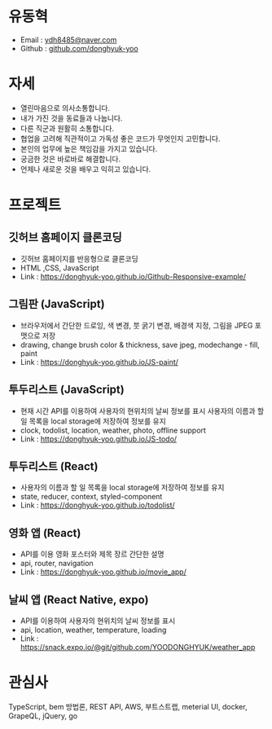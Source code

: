 # 유동혁

* Email : ydh8485@naver.com
* Github : [github.com/donghyuk-yoo](https://github.com/donghyuk-yoo)

# 자세
* 열린마음으로 의사소통합니다.
* 내가 가진 것을 동료들과 나눕니다.
* 다른 직군과 원활히 소통합니다.
* 협업을 고려해 직관적이고 가독성 좋은 코드가 무엇인지 고민합니다.
* 본인의 업무에 높은 책임감을 가지고 있습니다.
* 궁금한 것은 바로바로 해결합니다.
* 언제나 새로운 것을 배우고 익히고 있습니다.

# 프로젝트
## 깃허브 홈페이지 클론코딩
- 깃허브 홈페이지를 반응형으로 클론코딩  
- HTML ,CSS, JavaScript  
- Link : https://donghyuk-yoo.github.io/Github-Responsive-example/

## 그림판 (JavaScript)
- 브라우저에서 간단한 드로잉, 색 변경, 붓 굵기 변경, 배경색 지정, 그림을 JPEG 포맷으로 저장  
- drawing, change brush color & thickness, save jpeg, modechange - fill, paint  
- Link : https://donghyuk-yoo.github.io/JS-paint/

## 투두리스트 (JavaScript)
- 현재 시간 API를 이용하여 사용자의 현위치의 날씨 정보를 표시 사용자의 이름과 할 일 목록을 local storage에 저장하여 정보를 유지  
- clock, todolist, location, weather, photo, offline support  
- Link : https://donghyuk-yoo.github.io/JS-todo/

## 투두리스트 (React)
- 사용자의 이름과 할 일 목록을 local storage에 저장하여 정보를 유지  
- state, reducer, context, styled-component  
- Link : https://donghyuk-yoo.github.io/todolist/

## 영화 앱 (React)
- API를 이용 영화 포스터와 제목 장르 간단한 설명  
- api, router, navigation  
- Link : https://donghyuk-yoo.github.io/movie_app/

## 날씨 앱 (React Native, expo)
- API를 이용하여 사용자의 현위치의 날씨 정보를 표시  
- api, location, weather, temperature, loading  
- Link : https://snack.expo.io/@git/github.com/YOODONGHYUK/weather_app

# 관심사
TypeScript, bem 방법론, REST API, AWS, 부트스트랩, meterial UI, docker, GrapeQL, jQuery, go
